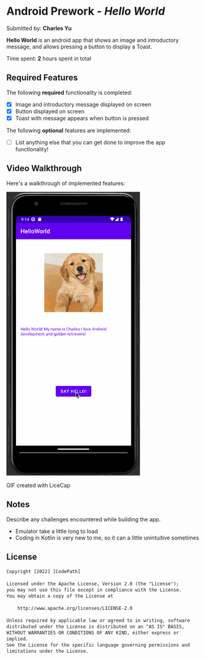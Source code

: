 # Android Prework - *Hello World*

Submitted by: **Charles Yu**

**Hello World** is an android app that shows an image and introductory message, and allows pressing a button to display a Toast. 

Time spent: **2** hours spent in total

## Required Features

The following **required** functionality is completed:

* [x] Image and introductory message displayed on screen
* [x] Button displayed on screen
* [x] Toast with message appears when button is pressed 

The following **optional** features are implemented:

* [ ] List anything else that you can get done to improve the app functionality!

## Video Walkthrough

Here's a walkthrough of implemented features:

<img src='https://github.com/charles001203/HelloWorld/blob/master/demo.gif' title='Video Walkthrough' width='' alt='Video Walkthrough' />

<!-- Replace this with whatever GIF tool you used! -->
GIF created with LiceCap

## Notes

Describe any challenges encountered while building the app.
* Emulator take a little long to load
* Coding in Kotlin is very new to me, so it can a little unintuitive sometimes

## License

    Copyright [2022] [CodePath]

    Licensed under the Apache License, Version 2.0 (the "License");
    you may not use this file except in compliance with the License.
    You may obtain a copy of the License at

        http://www.apache.org/licenses/LICENSE-2.0

    Unless required by applicable law or agreed to in writing, software
    distributed under the License is distributed on an "AS IS" BASIS,
    WITHOUT WARRANTIES OR CONDITIONS OF ANY KIND, either express or implied.
    See the License for the specific language governing permissions and
    limitations under the License.
